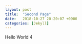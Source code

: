 ```yaml
---
layout: post
title:  "Second Page"
date:   2018-10-27 20:20:07 +0900
categories: [Jekyll]
---
```


Hello World 4